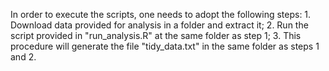 In order to execute the scripts, one needs to adopt the following steps:
	1. Download data provided for analysis in a folder and extract it;
	2. Run the script provided in "run_analysis.R" at the same folder as step 1;
	3. This procedure will generate the file "tidy_data.txt" in the same folder as steps 1 and 2.
